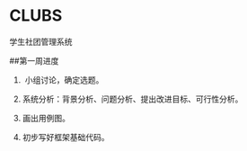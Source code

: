 # CLUBS
学生社团管理系统

##第一周进度

1.  小组讨论，确定选题。

2.	系统分析：背景分析、问题分析、提出改进目标、可行性分析。

3.	画出用例图。

4.	初步写好框架基础代码。
